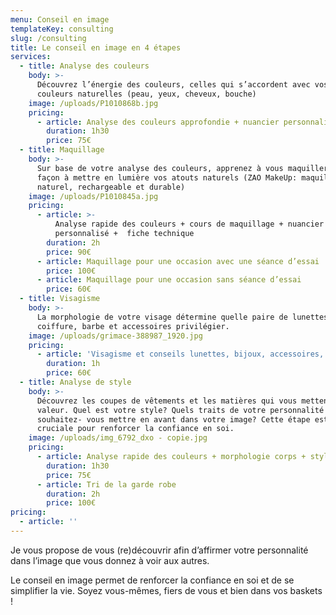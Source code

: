 ```yaml
---
menu: Conseil en image
templateKey: consulting
slug: /consulting
title: Le conseil en image en 4 étapes
services:
  - title: Analyse des couleurs
    body: >-
      Découvrez l’énergie des couleurs, celles qui s’accordent avec vos
      couleurs naturelles (peau, yeux, cheveux, bouche)
    image: /uploads/P1010868b.jpg
    pricing:
      - article: Analyse des couleurs approfondie + nuancier personnalisé
        duration: 1h30
        price: 75€
  - title: Maquillage
    body: >-
      Sur base de votre analyse des couleurs, apprenez à vous maquiller de
      façon à mettre en lumière vos atouts naturels (ZAO MakeUp: maquillage
      naturel, rechargeable et durable)
    image: /uploads/P1010845a.jpg
    pricing:
      - article: >-
          Analyse rapide des couleurs + cours de maquillage + nuancier
          personnalisé +  fiche technique
        duration: 2h
        price: 90€
      - article: Maquillage pour une occasion avec une séance d’essai
        price: 100€
      - article: Maquillage pour une occasion sans séance d’essai
        price: 60€
  - title: Visagisme
    body: >-
      La morphologie de votre visage détermine quelle paire de lunettes,
      coiffure, barbe et accessoires privilégier.
    image: /uploads/grimace-388987_1920.jpg
    pricing:
      - article: 'Visagisme et conseils lunettes, bijoux, accessoires, coiffure'
        duration: 1h
        price: 60€
  - title: Analyse de style
    body: >-
      Découvrez les coupes de vêtements et les matières qui vous mettent en
      valeur. Quel est votre style? Quels traits de votre personnalité
      souhaitez- vous mettre en avant dans votre image? Cette étape est
      cruciale pour renforcer la confiance en soi.
    image: /uploads/img_6792_dxo - copie.jpg
    pricing:
      - article: Analyse rapide des couleurs + morphologie corps + style
        duration: 1h30
        price: 75€
      - article: Tri de la garde robe
        duration: 2h
        price: 100€
pricing:
  - article: ''
---
```

Je vous propose de vous (re)découvrir afin d’affirmer votre personnalité dans l’image que vous donnez à voir aux autres.

Le conseil en image permet de renforcer la confiance en soi et de se simplifier la vie. Soyez vous-mêmes, fiers de vous et bien dans vos baskets !

